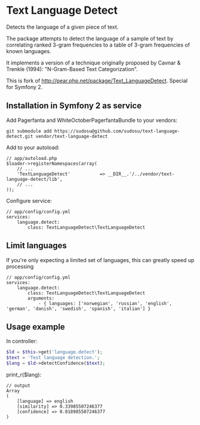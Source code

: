 Text Language Detect
====================

Detects the language of a given piece of text.

The package attempts to detect the language of a sample of text by correlating ranked 3-gram frequencies to a table of 3-gram frequencies of known languages.

It implements a version of a technique originally proposed by Cavnar & Trenkle (1994): "N-Gram-Based Text Categorization".

This is fork of http://pear.php.net/package/Text_LanguageDetect.
Special for Symfony 2.

Installation in Symfony 2 as service
------------------------------------

Add Pagerfanta and WhiteOctoberPagerfantaBundle to your vendors:

    git submodule add https://sudosu@github.com/sudosu/text-language-detect.git vendor/text-language-detect

Add to your autoload:

    // app/autoload.php
    $loader->registerNamespaces(array(
        // ...
        'TextLanguageDetect'           => __DIR__.'/../vendor/text-language-detect/lib',
        // ...
    ));

Configure service:

    // app/config/config.yml
    services:
        language.detect:
            class: TextLanguageDetect\TextLanguageDetect


Limit languages
---------------
If you're only expecting a limited set of languages, this can greatly speed up processing

    // app/config/config.yml
    services:
        language.detect:
            class: TextLanguageDetect\TextLanguageDetect
            arguments: 
                - { languages: ['norwegian', 'russian', 'english', 'german', 'danish', 'swedish', 'spanish', 'italian'] }

Usage example
-------------
In controller:

```php
$ld = $this->get('language.detect');
$text = 'Test language detection.';
$lang = $ld->detectConfidence($text);
```
print_r($lang):

    // output
    Array
    (
        [language] => english
        [similarity] => 0.33985507246377
        [confidence] => 0.018985507246377
    )
